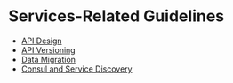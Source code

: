 # Services-Related Guidelines

* [API Design](APIDesign.md)
* [API Versioning](APIVersioning.md)
* [Data Migration](DataMigration.md)
* [Consul and Service Discovery](ConsulAndServiceDiscovery.md)
